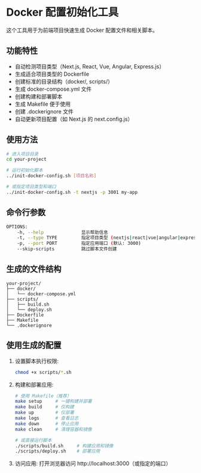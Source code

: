 # Docker 配置初始化工具

这个工具用于为前端项目快速生成 Docker 配置文件和相关脚本。

## 功能特性

- 自动检测项目类型（Next.js, React, Vue, Angular, Express.js）
- 生成适合项目类型的 Dockerfile
- 创建标准的目录结构（docker/, scripts/）
- 生成 docker-compose.yml 文件
- 创建构建和部署脚本
- 生成 Makefile 便于使用
- 创建 .dockerignore 文件
- 自动更新项目配置（如 Next.js 的 next.config.js）

## 使用方法

```bash
# 进入项目目录
cd your-project

# 运行初始化脚本
../init-docker-config.sh [项目名称]

# 或指定项目类型和端口
../init-docker-config.sh -t nextjs -p 3001 my-app
```

## 命令行参数

```bash
OPTIONS:
    -h, --help              显示帮助信息
    -t, --type TYPE         指定项目类型 (nextjs|react|vue|angular|express)
    -p, --port PORT         指定应用端口 (默认: 3000)
    --skip-scripts          跳过脚本文件创建
```

## 生成的文件结构

```
your-project/
├── docker/
│   └── docker-compose.yml
├── scripts/
│   ├── build.sh
│   └── deploy.sh
├── Dockerfile
├── Makefile
└── .dockerignore
```

## 使用生成的配置

1. 设置脚本执行权限:
   ```bash
   chmod +x scripts/*.sh
   ```

2. 构建和部署应用:
   ```bash
   # 使用 Makefile（推荐）
   make setup     # 一键构建并部署
   make build     # 仅构建
   make up        # 仅部署
   make logs      # 查看日志
   make down      # 停止应用
   make clean     # 清理容器和镜像

   # 或直接运行脚本
   ./scripts/build.sh     # 构建应用和镜像
   ./scripts/deploy.sh    # 部署应用
   ```

3. 访问应用:
   打开浏览器访问 http://localhost:3000（或指定的端口）